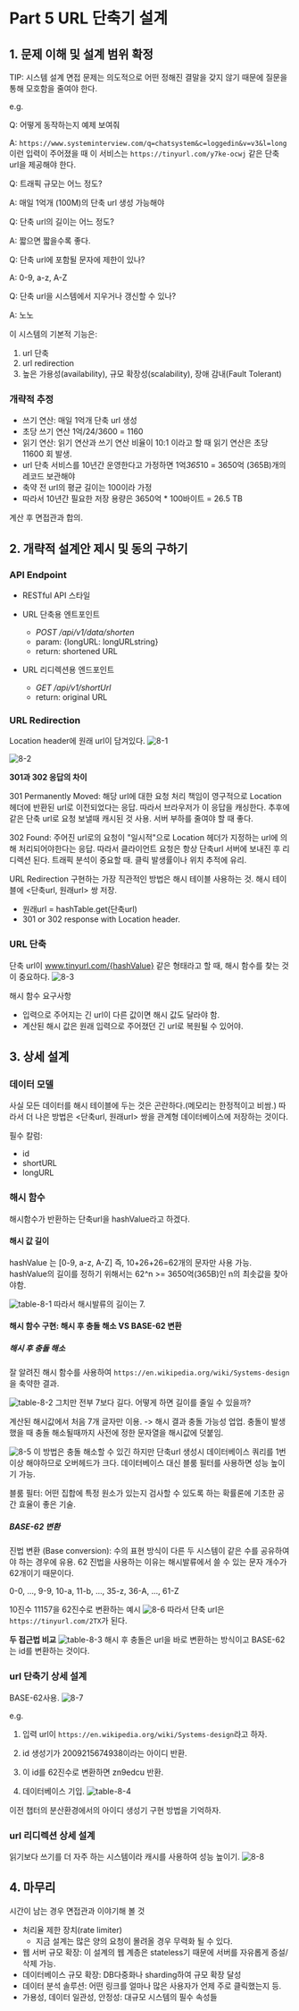 # Part 5 URL 단축기 설계

## 1. 문제 이해 및 설계 범위 확정

TIP: 시스템 설계 면접 문제는 의도적으로 어떤 정해진 결말을 갖지 않기 때문에
질문을 통해 모호함을 줄여야 한다.

e.g.

Q: 어떻게 동작하는지 예제 보여줘

A: `https://www.systeminterview.com/q=chatsystem&c=loggedin&v=v3&l=long` 이런
입력이 주어졌을 때 이 서비스는 `https://tinyurl.com/y7ke-ocwj` 같은 단축 url을
제공해야 한다.

Q: 트래픽 규모는 어느 정도?

A: 매일 1억개 (100M)의 단축 url 생성 가능해야

Q: 단축 url의 길이는 어느 정도?

A: 짧으면 짧을수록 좋다.

Q: 단축 url에 포함될 문자에 제한이 있나?

A: 0-9, a-z, A-Z

Q: 단축 url을 시스템에서 지우거나 갱신할 수 있나?

A: 노노

이 시스템의 기본적 기능은:

1. url 단축
2. url redirection
3. 높은 가용성(availability), 규모 확장성(scalability), 장애 감내(Fault Tolerant)

### 개략적 추정

- 쓰기 연산: 매일 1억개 단축 url 생성
- 초당 쓰기 연산 1억/24/3600 = 1160
- 읽기 연산: 읽기 연산과 쓰기 연산 비율이 10:1 이라고 할 때 읽기 연산은 초당
  11600 회 발생.
- url 단축 서비스를 10년간 운영한다고 가정하면 1억*365*10 = 3650억 (365B)개의
  레코드 보관해야
- 축약 전 url의 평균 길이는 100이라 가정
- 따라서 10년간 필요한 저장 용량은 3650억 * 100바이트 = 26.5 TB

계산 후 면접관과 합의.

## 2. 개략적 설계안 제시 및 동의 구하기

### API Endpoint

- RESTful API 스타일
- URL 단축용 엔트포인트

  - *POST /api/v1/data/shorten*
  - param: {longURL: longURLstring}
  - return: shortened URL

- URL 리디렉션용 엔드포인트
  - *GET /api/v1/shortUrl*
  - return: original URL

### URL Redirection

Location header에 원래 url이 담겨있다.
![8-1](/part8/images/8-1.png)

![8-2](/part8/images/8-2.png)

**301과 302 응답의 차이**

301 Permanently Moved: 해당 url에 대한 요청 처리 책임이 영구적으로 Location
헤더에 반환된 url로 이전되었다는 응답. 따라서 브라우저가 이 응답을 캐싱한다.
추후에 같은 단축 url로 요청 보낼때 캐시된 것 사용. 서버 부하를 줄여야 할 때 좋다.

302 Found: 주어진 url로의 요청이 "일시적"으로 Location 헤더가 지정하는 url에
의해 처리되어야한다는 응답. 따라서 클라이언트 요청은 항상 단축url 서버에 보내진
후 리디렉션 된다. 트래픽 분석이 중요할 때. 클릭 발생률이나 위치 추적에 유리.

URL Redirection 구현하는 가장 직관적인 방법은 해시 테이블 사용하는 것.
해시 테이블에 <단축url, 원래url> 쌍 저장.

- 원래url = hashTable.get(단축url)
- 301 or 302 response with Location header.

### URL 단축

단축 url이 www.tinyurl.com/{hashValue} 같은 형태라고 할 때, 해시 함수를 찾는
것이 중요하다.
![8-3](/part8/images/8-3.png)

해시 함수 요구사항

- 입력으로 주어지는 긴 url이 다른 값이면 해시 값도 달라야 함.
- 계산된 해시 값은 원래 입력으로 주어졌던 긴 url로 복원될 수 있어야.

## 3. 상세 설계

### 데이터 모델

사실 모든 데이터를 해시 테이블에 두는 것은 곤란하다.(메모리는 한정적이고 비쌈.)
따라서 더 나은 방법은 <단축url, 원래url> 쌍을 관계형 데이터베이스에 저장하는
것이다.

필수 칼럼:

- id
- shortURL
- longURL

### 해시 함수

해시함수가 반환하는 단축url을 hashValue라고 하겠다.

#### 해시 값 길이

hashValue 는 [0-9, a-z, A-Z] 즉, 10+26+26=62개의 문자만 사용 가능.
hashValue의 길이를 정하기 위해서는 62^n >= 3650억(365B)인 n의 최솟값을 찾아야함.

![table-8-1](/part8/images/table-8-1.png)
따라서 해시발류의 길이는 7.

#### 해시 함수 구현: 해시 후 충돌 해소 VS BASE-62 변환

##### 해시 후 충돌 해소

잘 알려진 해시 함수를 사용하여 `https://en.wikipedia.org/wiki/Systems-design` 을
축약한 결과.

![table-8-2](/part8/images/table-8-2.png)
그치만 전부 7보다 길다. 어떻게 하면 길이를 줄일 수 있을까?

계산된 해시값에서 처음 7개 글자만 이용.
-> 해시 결과 충돌 가능성 업업. 충돌이 발생했을 때 충돌 해소될때까지 사전에 정한
문자열을 해시값에 덧붙임.

  ![8-5](/part8/images/8-5.png)
  이 방법은 충돌 해소할 수 있긴 하지만 단축url 생성시 데이터베이스 쿼리를 1번
  이상 해야하므로 오버헤드가 크다. 데이터베이스 대신 블룸 필터를 사용하면 성능
  높이기 가능.
  
  블룸 필터: 어떤 집합에 특정 원소가 있는지 검사할 수 있도록 하는 확률론에
  기초한 공간 효율이 좋은 기술.
  
##### BASE-62 변환

진법 변환 (Base conversion): 수의 표현 방식이 다른 두 시스템이 같은 수를
공유하여야 하는 경우에 유용. 62 진법을 사용하는 이유는 해시발류에서 쓸 수 있는
문자 개수가 62개이기 때문이다.

0-0, ..., 9-9, 10-a, 11-b, ..., 35-z, 36-A, ..., 61-Z

10진수 11157을 62진수로 변환하는 예시
![8-6](/part8/images/8-6.png)
따라서 단축 url은 `https://tinyurl.com/2TX`가 된다.

**두 접근법 비교**
![table-8-3](/part8/images/table-8-3.png)
해시 후 충돌은 url을 바로 변환하는 방식이고 BASE-62는 id를 변환하는 것이다.

### url 단축기 상세 설계

BASE-62사용.
![8-7](/part8/images/8-7.png)

e.g.

1. 입력 url이 `https://en.wikipedia.org/wiki/Systems-design`라고 하자.

2. id 생성기가 2009215674938이라는 아이디 반환.

3. 이 id를 62진수로 변환하면 zn9edcu 반환.

4. 데이터베이스 기입.
    ![table-8-4](/part8/images/table-8-4.png)

이전 챕터의 분산환경에서의 아이디 생성기 구현 방법을 기억하자.

### url 리디렉션 상세 설계

읽기보다 쓰기를 더 자주 하는 시스템이라 캐시를 사용하여 성능 높이기.
![8-8](/part8/images/8-8.png)

## 4. 마무리

시간이 남는 경우 면접관과 이야기해 볼 것

- 처리율 제한 장치(rate limiter)
  - 지금 설계는 많은 양의 요청이 몰려올 경우 무력화 될 수 있다.
- 웹 서버 규모 확장: 이 설계의 웹 계층은 stateless기 때문에 서버를 자유롭게
  증설/삭제 가능.
- 데이터베이스 규모 확장: DB다중화나 sharding하여 규모 확장 달성
- 데이터 분석 솔루션: 어떤 링크를 얼마나 많은 사용자가 언제 주로 클릭했는지 등.
- 가용성, 데이터 일관성, 안정성: 대규모 시스템의 필수 속성들
